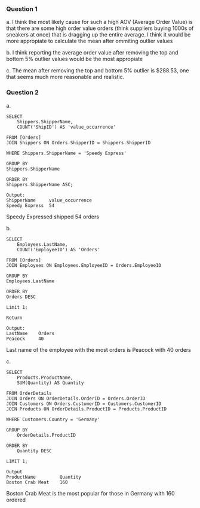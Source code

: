 ### Question 1

a. I think the most likely cause for such a high AOV (Average Order Value) is that there are some high order value orders (think suppliers buying 1000s of sneakers at once) that is dragging up the entire average. I think it would be more appropiate to calculate the mean after ommiting outlier values

b. I think reporting the average order value after removing the top and bottom 5% outlier values would be the most appropiate

c. The mean after removing the top and bottom 5% outlier is $288.53, one that seems much more reasonable and realistic.

### Question 2

a.

    SELECT 
        Shippers.ShipperName,
        COUNT('ShipID') AS 'value_occurrence'
        
    FROM [Orders]
    JOIN Shippers ON Orders.ShipperID = Shippers.ShipperID

    WHERE Shippers.ShipperName = 'Speedy Express'

    GROUP BY 
    Shippers.ShipperName

    ORDER BY 
    Shippers.ShipperName ASC;

    Output:
    ShipperName     value_occurrence
    Speedy Express	54  

Speedy Expressed shipped 54 orders

b.

    SELECT 
        Employees.LastName,
        COUNT('EmployeeID') AS 'Orders'
        
    FROM [Orders]
    JOIN Employees ON Employees.EmployeeID = Orders.EmployeeID

    GROUP BY 
    Employees.LastName

    ORDER BY 
    Orders DESC
    
    Limit 1;

    Return

    Output:
    LastName    Orders
    Peacock     40

Last name of the employee with the most orders is Peacock with 40 orders

c.

    SELECT 
        Products.ProductName,
        SUM(Quantity) AS Quantity
        
    FROM OrderDetails
    JOIN Orders ON OrderDetails.OrderID = Orders.OrderID
    JOIN Customers ON Orders.CustomerID = Customers.CustomerID
    JOIN Products ON OrderDetails.ProductID = Products.ProductID

    WHERE Customers.Country = 'Germany'

    GROUP BY
        OrderDetails.ProductID
        
    ORDER BY
        Quantity DESC
        
    LIMIT 1;

    Output
    ProductName         Quantity
    Boston Crab Meat    160

Boston Crab Meat is the most popular for those in Germany with 160 ordered









